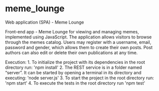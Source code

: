 # meme_lounge
Web application (SPA) - Meme Lounge

Front-end app - Meme Lounge for viewing and managing memes, implemented using JavaScript.
The application allows visitors to browse through the memes catalog. Users may register with a username, email, password and gender, which allows them to create their own posts. Post authors can also edit or delete their own publications at any time.

Execution:
	1. To initialize the project with its dependencies in the root directory run: 'npm install'
	2. The REST service is in a folder named “server”. It can be started by opening a terminal in its directory and executing: 'node server.js'
	3. To start the project  in the root directory run: 'npm start'
	4. To execute the tests in the root directory run 'npm test'
